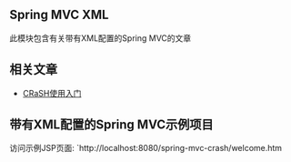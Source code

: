 ## Spring MVC XML

此模块包含有关带有XML配置的Spring MVC的文章

## 相关文章

+ [CRaSH使用入门](http://tu-yucheng.github.io/springweb/2023/05/19/jvm-crash-shell.html)

## 带有XML配置的Spring MVC示例项目

访问示例JSP页面: `http://localhost:8080/spring-mvc-crash/welcome.htm